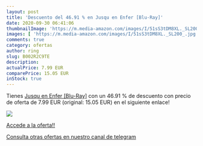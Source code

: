 ```yaml
---
layout: post
title: 'Descuento del 46.91 % en Jusqu en Enfer [Blu-Ray]'
date: 2020-09-30 06:41:06
thumbnailImage: 'https://m.media-amazon.com/images/I/51sS3tDM8XL._SL200_.jpg'
images: [ 'https://m.media-amazon.com/images/I/51sS3tDM8XL._SL200_.jpg' ]
comments: true
category: ofertas
author: ring
slug: B002R2C9TE
description:
actualPrice: 7.99 EUR
comparePrice: 15.05 EUR
inStock: true
---
```


Tienes [Jusqu en Enfer [Blu-Ray]](https://www.amazon.com/dp/B002R2C9TE/?tag=redken08-20) con un 46.91 % de descuento con precio de oferta de 7.99 EUR (original: 15.05 EUR) en el siguiente enlace!

[![](https://m.media-amazon.com/images/I/51sS3tDM8XL._SL200_.jpg)](https://www.amazon.com/dp/B002R2C9TE/?tag=redken08-20)

[Accede a la oferta!!](https://www.amazon.com/dp/B002R2C9TE/?tag=redken08-20)

[Consulta otras ofertas en nuestro canal de telegram](https://t.me/s/ofertas25)

